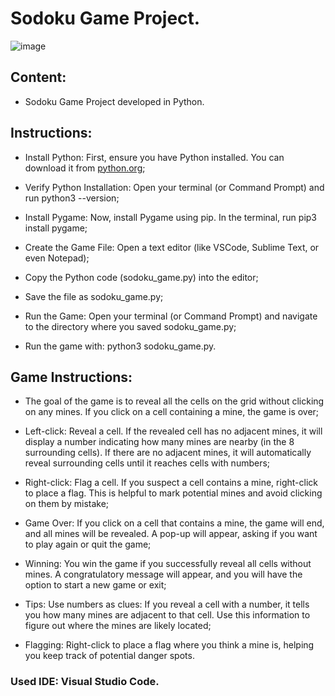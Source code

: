 # Sodoku Game Project.

![image](https://github.com/user-attachments/assets/4c958301-3cd3-4031-8f29-97f6d2249937)

## Content:

- Sodoku Game Project developed in Python.

## Instructions:

- Install Python: First, ensure you have Python installed. You can download it from [python.org](https://www.python.org/downloads/);

- Verify Python Installation: Open your terminal (or Command Prompt) and run python3 --version;

- Install Pygame: Now, install Pygame using pip. In the terminal, run pip3 install pygame;

- Create the Game File: Open a text editor (like VSCode, Sublime Text, or even Notepad);
  
- Copy the Python code (sodoku_game.py) into the editor;

- Save the file as sodoku_game.py;

- Run the Game: Open your terminal (or Command Prompt) and navigate to the directory where you saved sodoku_game.py;

- Run the game with: python3 sodoku_game.py.

## Game Instructions:

- The goal of the game is to reveal all the cells on the grid without clicking on any mines. If you click on a cell containing a mine, the game is over;

- Left-click: Reveal a cell. If the revealed cell has no adjacent mines, it will display a number indicating how many mines are nearby (in the 8 surrounding cells). If there are no adjacent mines, it will automatically reveal surrounding cells until it reaches cells with numbers;
  
- Right-click: Flag a cell. If you suspect a cell contains a mine, right-click to place a flag. This is helpful to mark potential mines and avoid clicking on them by mistake;

- Game Over: If you click on a cell that contains a mine, the game will end, and all mines will be revealed. A pop-up will appear, asking if you want to play again or quit the game;
  
- Winning: You win the game if you successfully reveal all cells without mines. A congratulatory message will appear, and you will have the option to start a new game or exit;

- Tips: Use numbers as clues: If you reveal a cell with a number, it tells you how many mines are adjacent to that cell. Use this information to figure out where the mines are likely located;
  
- Flagging: Right-click to place a flag where you think a mine is, helping you keep track of potential danger spots.

### Used IDE: Visual Studio Code.
